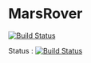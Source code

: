 MarsRover
=========

[![Build Status](https://travis-ci.org/haitelfatmi/marsrover.svg?branch=haitelfatmi)](https://travis-ci.org/haitelfatmi/marsrover)

Status : [![Build Status](https://travis-ci.org/JavaDojo/marsrover.png?branch=maelkira)](https://travis-ci.org/JavaDojo/marsrover)
